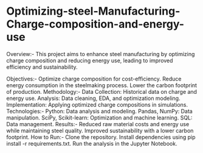 # Optimizing-steel-Manufacturing-Charge-composition-and-energy-use

Overview:-
This project aims to enhance steel manufacturing by optimizing charge composition and reducing energy use, leading to improved efficiency and sustainability.

Objectives:-
Optimize charge composition for cost-efficiency.
Reduce energy consumption in the steelmaking process.
Lower the carbon footprint of production.
Methodology:-
Data Collection: Historical data on charge and energy use.
Analysis: Data cleaning, EDA, and optimization modeling.
Implementation: Applying optimized charge compositions in simulations.
Technologies:-
Python: Data analysis and modeling.
Pandas, NumPy: Data manipulation.
SciPy, Scikit-learn: Optimization and machine learning.
SQL: Data management.
Results:-
Reduced raw material costs and energy use while maintaining steel quality.
Improved sustainability with a lower carbon footprint.
How to Run:-
Clone the repository.
Install dependencies using pip install -r requirements.txt.
Run the analysis in the Jupyter Notebook.
